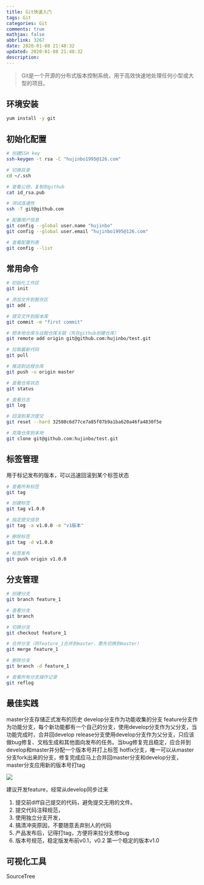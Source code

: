 ```yaml
---
title: Git快速入门
tags: Git
categories: Git
comments: true
mathjax: false
abbrlink: 3267
date: 2020-01-08 21:48:32
updated: 2020-01-08 21:48:32
description:
---
```

> Git是一个开源的分布式版本控制系统，用于高效快速地处理任何小型或大型的项目。

## 环境安装

```bash
yum install -y git
```

## 初始化配置

```bash
# 创建SSH key
ssh-keygen -t rsa -C "hujinbo1995@126.com"

# 切换目录
cd ~/.ssh

# 查看公钥，复制到github
cat id_rsa.pub

# 测试连通性
ssh -T git@github.com

# 配置用户信息
git config --global user.name "hujinbo"
git config --global user.email "hujinbo1995@126.com"

# 查看配置列表
git config --list
```

<!-- more -->

## 常用命令

```bash
# 初始化工作区
git init

# 添加文件到暂存区
git add .

# 提交文件到版本库
git commit -m "first commit"

# 把本地仓库与远程仓库关联（先在github创建仓库）
git remote add origin git@github.com:hujinbo/test.git

# 拉取最新代码
git pull

# 推送到远程仓库
git push -u origin master

# 查看仓库状态
git status

# 查看日志
git log

# 回滚到某次提交
git reset --hard 32580c6d77ce7a85f07b9a1ba620a46fa4830f5e

# 克隆仓库到本地
git clone git@github.com:hujinbo/test.git
```


## 标签管理

用于标记发布的版本，可以迅速回滚到某个标签状态

```bash
# 查看所有标签
git tag

# 创建标签
git tag v1.0.0

# 指定提交信息
git tag -a v1.0.0 -m "v1版本"

# 删除标签
git tag -d v1.0.0

# 标签发布
git push origin v1.0.0
```


## 分支管理

```bash
# 创建分支
git branch feature_1

# 查看分支
git branch

# 切换分支
git checkout feature_1

# 合并分支（将feature_1合并到master，需先切换到master）
git merge feature_1

# 删除分支
git branch -d feature_1

# 查看所有分支操作记录
git reflog
```

## 最佳实践

master分支存储正式发布的历史
develop分支作为功能收集的分支
feature分支作为功能分支，每个新功能都有一个自己的分支，使用develop分支作为父分支，当功能完成时，合并回develop
release分支使用develop分支作为父分支，只应该做bug修复、文档生成和其他面向发布的任务。当bug修复完且稳定，应合并到develop和master并分配一个版本号并打上标签
hotfix分支，唯一可以从master分支fork出来的分支，修复完成应马上合并回master分支和develop分支，master分支应用新的版本号打tag

![](https://img.hujinbo.me/blog/20200109003136.png)

建议开发feature，经常从develop同步过来

1. 提交前diff自己提交的代码，避免提交无用的文件。
2. 提交代码注释规范，
3. 使用独立分支开发，
4. 搞清冲突原因，不要随意丢弃别人的代码
5. 产品发布后，记得打tag，方便将来拉分支修bug
6. 版本号规范，稳定版发布前v0.1，v0.2 第一个稳定的版本v1.0

## 可视化工具

SourceTree